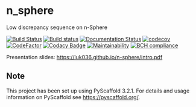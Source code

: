 # n_sphere
Low discrepancy sequence on n-Sphere

[![Build Status](https://travis-ci.org/luk036/n-sphere.svg?branch=master)](https://travis-ci.org/luk036/n-sphere)
[![Build status](https://ci.appveyor.com/api/projects/status/nwrcowcpmmwb20w4?svg=true)](https://ci.appveyor.com/project/luk036/n-sphere)
[![Documentation Status](https://readthedocs.org/projects/n-sphere/badge/?version=latest)](https://n-sphere.readthedocs.io/en/latest/?badge=latest)
[![codecov](https://codecov.io/gh/luk036/n-sphere/branch/master/graph/badge.svg)](https://codecov.io/gh/luk036/n-sphere)
[![CodeFactor](https://www.codefactor.io/repository/github/luk036/n-sphere/badge)](https://www.codefactor.io/repository/github/luk036/n-sphere)
[![Codacy Badge](https://api.codacy.com/project/badge/Grade/15fc85f478554cda94bf99abd6ca0a87)](https://app.codacy.com/app/luk036/n-sphere?utm_source=github.com&utm_medium=referral&utm_content=luk036/n-sphere&utm_campaign=Badge_Grade_Dashboard)
[![Maintainability](https://api.codeclimate.com/v1/badges/1821ee6527371df3a2b8/maintainability)](https://codeclimate.com/github/luk036/n-sphere/maintainability)
[![BCH compliance](https://bettercodehub.com/edge/badge/luk036/n-sphere?branch=master)](https://bettercodehub.com/)

Presentation slides: <https://luk036.github.io/n-sphere/intro.pdf>

Note
----

This project has been set up using PyScaffold 3.2.1. For details and usage
information on PyScaffold see <https://pyscaffold.org/>.
